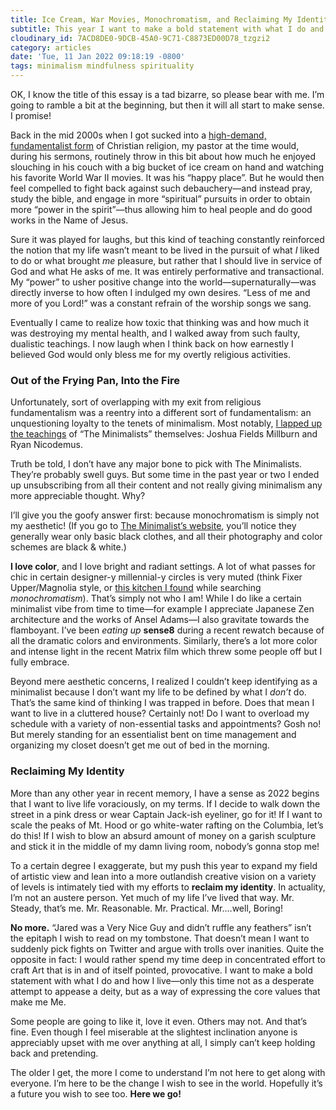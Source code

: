 ```yaml
---
title: Ice Cream, War Movies, Monochromatism, and Reclaiming My Identity
subtitle: This year I want to make a bold statement with what I do and how I live—only this time not as a desperate attempt to appease a deity, but as a way of expressing the core values that make me Me.
cloudinary_id: 7ACD8DE0-9DCB-45A0-9C71-C8873ED00D78_tzgzi2
category: articles
date: 'Tue, 11 Jan 2022 09:18:19 -0800'
tags: minimalism mindfulness spirituality
---
```


OK, I know the title of this essay is a tad bizarre, so please bear with me. I’m going to ramble a bit at the beginning, but then it will all start to make sense. I promise!

Back in the mid 2000s when I got sucked into a [high-demand, fundamentalist form](https://simplepraxis.life/2019/leaving-it-all-behind-my-exvangelical-story) of Christian religion, my pastor at the time would, during his sermons, routinely throw in this bit about how much he enjoyed slouching in his couch with a big bucket of ice cream on hand and watching his favorite World War II movies. It was his “happy place”. But he would then feel compelled to fight back against such debauchery—and instead pray, study the bible, and engage in more “spiritual” pursuits in order to obtain more “power in the spirit”—thus allowing him to heal people and do good works in the Name of Jesus.

Sure it was played for laughs, but this kind of teaching constantly reinforced the notion that my life wasn’t meant to be lived in the pursuit of what _I_ liked to do or what brought _me_ pleasure, but rather that I should live in service of God and what He asks of me. It was entirely performative and transactional. My “power” to usher positive change into the world—supernaturally—was directly inverse to how often I indulged my own desires. “Less of me and more of you Lord!” was a constant refrain of the worship songs we sang.

Eventually I came to realize how toxic that thinking was and how much it was destroying my mental health, and I walked away from such faulty, dualistic teachings. I now laugh when I think back on how earnestly I believed God would only bless me for my overtly religious activities.

### Out of the Frying Pan, Into the Fire

Unfortunately, sort of overlapping with my exit from religious fundamentalism was a reentry into a different sort of fundamentalism: an unquestioning loyalty to the tenets of minimalism. Most notably, [I lapped up the teachings](/articles/minimalism-film) of “The Minimalists” themselves: Joshua Fields Millburn and Ryan Nicodemus.

Truth be told, I don’t have any major bone to pick with The Minimalists. They’re probably swell guys. But some time in the past year or two I ended up unsubscribing from all their content and not really giving minimalism any more appreciable thought. Why?

I’ll give you the goofy answer first: because monochromatism is simply not my aesthetic! (If you go to [The Minimalist’s website](https://www.theminimalists.com), you’ll notice they generally wear only basic black clothes, and all their photography and color schemes are black & white.)

**I love color**, and I love bright and radiant settings. A lot of what passes for chic in certain designer-y millennial-y circles is very muted (think Fixer Upper/Magnolia style, or [this kitchen I found](https://www.digsdigs.com/monochromatic-kitchen/pictures/105392/) while searching _monochromatism_). That’s simply not who I am! While I do like a certain minimalist vibe from time to time—for example I appreciate Japanese Zen architecture and the works of Ansel Adams—I also gravitate towards the flamboyant. I’ve been _eating up_ **sense8** during a recent rewatch because of all the dramatic colors and environments. Similarly, there’s a lot more color and intense light in the recent Matrix film which threw some people off but I fully embrace.

Beyond mere aesthetic concerns, I realized I couldn’t keep identifying as a minimalist because I don’t want my life to be defined by what I *don’t* do. That’s the same kind of thinking I was trapped in before. Does that mean I want to live in a cluttered house? Certainly not! Do I want to overload my schedule with a variety of non-essential tasks and appointments? Gosh no! But merely standing for an essentialist bent on time management and organizing my closet doesn’t get me out of bed in the morning.

### Reclaiming My Identity

More than any other year in recent memory, I have a sense as 2022 begins that I want to live life voraciously, on my terms. If I decide to walk down the street in a pink dress or wear Captain Jack-ish eyeliner, go for it! If I want to scale the peaks of Mt. Hood or go white-water rafting on the Columbia, let’s do this! If I wish to blow an absurd amount of money on a garish sculpture and stick it in the middle of my damn living room, nobody’s gonna stop me!

To a certain degree I exaggerate, but my push this year to expand my field of artistic view and lean into a more outlandish creative vision on a variety of levels is intimately tied with my efforts to **reclaim my identity**. In actuality, I’m not an austere person. Yet much of my life I’ve lived that way. Mr. Steady, that’s me. Mr. Reasonable. Mr. Practical. Mr.…well, Boring!

**No more.** “Jared was a Very Nice Guy and didn’t ruffle any feathers” isn’t the epitaph I wish to read on my tombstone. That doesn’t mean I want to suddenly pick fights on Twitter and argue with trolls over inanities. Quite the opposite in fact: I would rather spend my time deep in concentrated effort to craft Art that is in and of itself pointed, provocative. I want to make a bold statement with what I do and how I live—only this time not as a desperate attempt to appease a deity, but as a way of expressing the core values that make me Me.

Some people are going to like it, love it even. Others may not. And that’s fine. Even though I feel miserable at the slightest inclination anyone is appreciably upset with me over anything at all, I simply can’t keep holding back and pretending.

The older I get, the more I come to understand I’m not here to get along with everyone. I’m here to be the change I wish to see in the world. Hopefully it’s a future you wish to see too. **Here we go!**